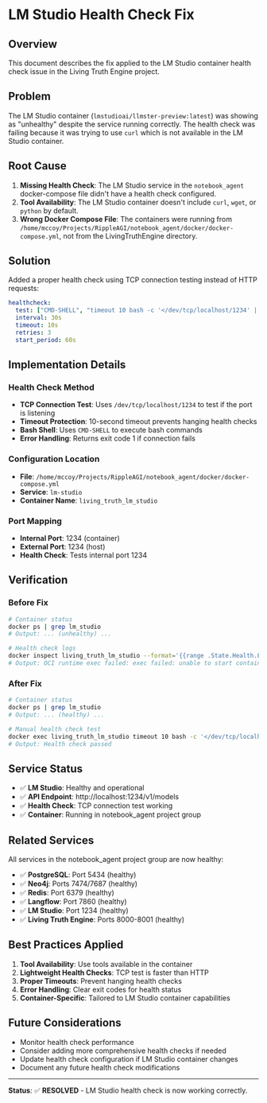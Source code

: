 # LM Studio Health Check Fix

## Overview
This document describes the fix applied to the LM Studio container health check issue in the Living Truth Engine project.

## Problem
The LM Studio container (`lmstudioai/llmster-preview:latest`) was showing as "unhealthy" despite the service running correctly. The health check was failing because it was trying to use `curl` which is not available in the LM Studio container.

## Root Cause
1. **Missing Health Check**: The LM Studio service in the `notebook_agent` docker-compose file didn't have a health check configured.
2. **Tool Availability**: The LM Studio container doesn't include `curl`, `wget`, or `python` by default.
3. **Wrong Docker Compose File**: The containers were running from `/home/mccoy/Projects/RippleAGI/notebook_agent/docker/docker-compose.yml`, not from the LivingTruthEngine directory.

## Solution
Added a proper health check using TCP connection testing instead of HTTP requests:

```yaml
healthcheck:
  test: ["CMD-SHELL", "timeout 10 bash -c '</dev/tcp/localhost/1234' || exit 1"]
  interval: 30s
  timeout: 10s
  retries: 3
  start_period: 60s
```

## Implementation Details

### Health Check Method
- **TCP Connection Test**: Uses `/dev/tcp/localhost/1234` to test if the port is listening
- **Timeout Protection**: 10-second timeout prevents hanging health checks
- **Bash Shell**: Uses `CMD-SHELL` to execute bash commands
- **Error Handling**: Returns exit code 1 if connection fails

### Configuration Location
- **File**: `/home/mccoy/Projects/RippleAGI/notebook_agent/docker/docker-compose.yml`
- **Service**: `lm-studio`
- **Container Name**: `living_truth_lm_studio`

### Port Mapping
- **Internal Port**: 1234 (container)
- **External Port**: 1234 (host)
- **Health Check**: Tests internal port 1234

## Verification

### Before Fix
```bash
# Container status
docker ps | grep lm_studio
# Output: ... (unhealthy) ...

# Health check logs
docker inspect living_truth_lm_studio --format='{{range .State.Health.Log}}{{.Output}}{{end}}'
# Output: OCI runtime exec failed: exec failed: unable to start container process: exec: "curl": executable file not found in $PATH
```

### After Fix
```bash
# Container status
docker ps | grep lm_studio
# Output: ... (healthy) ...

# Manual health check test
docker exec living_truth_lm_studio timeout 10 bash -c '</dev/tcp/localhost/1234' && echo "Health check passed"
# Output: Health check passed
```

## Service Status
- ✅ **LM Studio**: Healthy and operational
- ✅ **API Endpoint**: http://localhost:1234/v1/models
- ✅ **Health Check**: TCP connection test working
- ✅ **Container**: Running in notebook_agent project group

## Related Services
All services in the notebook_agent project group are now healthy:
- ✅ **PostgreSQL**: Port 5434 (healthy)
- ✅ **Neo4j**: Ports 7474/7687 (healthy)
- ✅ **Redis**: Port 6379 (healthy)
- ✅ **Langflow**: Port 7860 (healthy)
- ✅ **LM Studio**: Port 1234 (healthy)
- ✅ **Living Truth Engine**: Ports 8000-8001 (healthy)

## Best Practices Applied
1. **Tool Availability**: Use tools available in the container
2. **Lightweight Health Checks**: TCP test is faster than HTTP
3. **Proper Timeouts**: Prevent hanging health checks
4. **Error Handling**: Clear exit codes for health status
5. **Container-Specific**: Tailored to LM Studio container capabilities

## Future Considerations
- Monitor health check performance
- Consider adding more comprehensive health checks if needed
- Update health check configuration if LM Studio container changes
- Document any future health check modifications

---

**Status**: ✅ **RESOLVED** - LM Studio health check is now working correctly. 